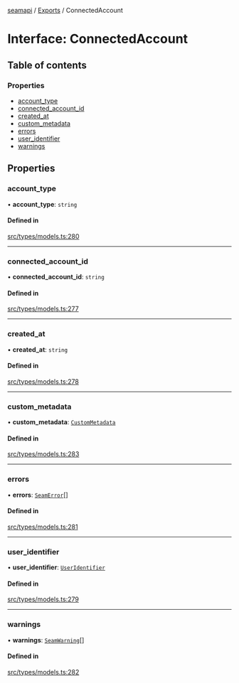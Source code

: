 [seamapi](../README.md) / [Exports](../modules.md) / ConnectedAccount

# Interface: ConnectedAccount

## Table of contents

### Properties

- [account\_type](ConnectedAccount.md#account_type)
- [connected\_account\_id](ConnectedAccount.md#connected_account_id)
- [created\_at](ConnectedAccount.md#created_at)
- [custom\_metadata](ConnectedAccount.md#custom_metadata)
- [errors](ConnectedAccount.md#errors)
- [user\_identifier](ConnectedAccount.md#user_identifier)
- [warnings](ConnectedAccount.md#warnings)

## Properties

### account\_type

• **account\_type**: `string`

#### Defined in

[src/types/models.ts:280](https://github.com/seamapi/javascript/blob/main/src/types/models.ts#L280)

___

### connected\_account\_id

• **connected\_account\_id**: `string`

#### Defined in

[src/types/models.ts:277](https://github.com/seamapi/javascript/blob/main/src/types/models.ts#L277)

___

### created\_at

• **created\_at**: `string`

#### Defined in

[src/types/models.ts:278](https://github.com/seamapi/javascript/blob/main/src/types/models.ts#L278)

___

### custom\_metadata

• **custom\_metadata**: [`CustomMetadata`](../modules.md#custommetadata)

#### Defined in

[src/types/models.ts:283](https://github.com/seamapi/javascript/blob/main/src/types/models.ts#L283)

___

### errors

• **errors**: [`SeamError`](SeamError.md)[]

#### Defined in

[src/types/models.ts:281](https://github.com/seamapi/javascript/blob/main/src/types/models.ts#L281)

___

### user\_identifier

• **user\_identifier**: [`UserIdentifier`](UserIdentifier.md)

#### Defined in

[src/types/models.ts:279](https://github.com/seamapi/javascript/blob/main/src/types/models.ts#L279)

___

### warnings

• **warnings**: [`SeamWarning`](SeamWarning.md)[]

#### Defined in

[src/types/models.ts:282](https://github.com/seamapi/javascript/blob/main/src/types/models.ts#L282)
